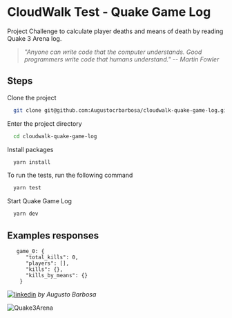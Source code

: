 
# CloudWalk Test - Quake Game Log

Project Challenge to calculate player deaths and means of death by reading Quake 3 Arena log.


> *"Anyone can write code that the computer understands. Good programmers write code that humans understand."*
> *-- Martin Fowler*
## Steps

Clone the project

```bash
  git clone git@github.com:Augustocrbarbosa/cloudwalk-quake-game-log.git
```

Enter the project directory

```bash
  cd cloudwalk-quake-game-log
```

Install packages

```bash
  yarn install
```

To run the tests, run the following command

```bash
  yarn test
```
Start Quake Game Log

```bash
  yarn dev
```

## Examples responses

```
   game_0: {
      "total_kills": 0,
      "players": [],
      "kills": {},
      "kills_by_means": {}
    }

```


[![linkedin](https://img.shields.io/badge/linkedin-0A66C2?style=for-the-badge&logo=linkedin&logoColor=white)](https://www.linkedin.com/in/augusto-barbosa-802045134/)
*by Augusto Barbosa*


![Quake3Arena](https://img.huffingtonpost.com/asset/5d020d14240000300f8bcc37.jpeg?ops=scalefit_720_noupscale&format=webp)

